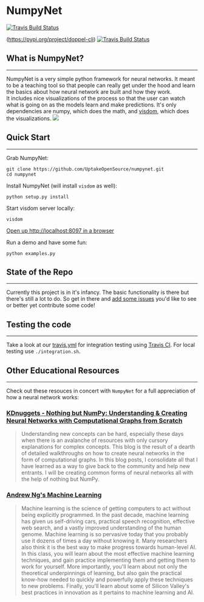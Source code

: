 # NumpyNet
[![Travis Build Status](https://api.travis-ci.org/UptakeOpenSource/numpynet.svg?branch=master)](https://travis-ci.org/jameslamb/doppel-cli )

(https://pypi.org/project/doppel-cli) [![Travis Build Status](https://img.shields.io/travis/jameslamb/doppel-cli.svg?label=travis&logo=travis&branch=master)](https://travis-ci.org/jameslamb/doppel-cli)
## What is NumpyNet?
----
NumpyNet is a very simple python framework for neural networks.  It meant to be a teaching tool so that people can really get under the hood and learn the basics about how neural network are built and how they work.  
It includes nice visualizations of the process so that the user can watch what is going on as the models learn and make predictions.  It's only dependencies are numpy, which does the math, and [visdom](https://github.com/facebookresearch/visdom), which does the visualizations.
![](https://raw.githubusercontent.com/uptake/numpynet/master/readme_figures/demo.gif)



## Quick Start
----
Grab NumpyNet:

    git clone https://github.com/UptakeOpenSource/numpynet.git
    cd numpynet

Install NumpyNet (will install `visdom` as well):

    python setup.py install

Start visdom server locally:

    visdom

[Open up http://localhost:8097 in a browser](http://localhost:8097)

Run a demo and have some fun:

    python examples.py

## State of the Repo
----
Currently this project is in it's infancy. The basic functionality is there but there's still a lot to do. So get in there and [add some issues](https://github.com/UptakeOpenSource/numpynet/issues) you'd like to see or better yet contribute some code!

## Testing the code
----
Take a look at our [travis.yml](.travis.yml) for integration testing using [Travis CI](https://travis-ci.org). For local testing use `./integration.sh`.

## Other Educational Resources
----
Check out these resouces in concert with `NumpyNet` for a full appreciation of how a neural network works: 

### [KDnuggets - Nothing but NumPy: Understanding & Creating Neural Networks with Computational Graphs from Scratch](https://www.kdnuggets.com/2019/08/numpy-neural-networks-computational-graphs.html)
> Understanding new concepts can be hard, especially these days when there is an avalanche of resources with only cursory explanations for complex concepts. This blog is the result of a dearth of detailed walkthroughs on how to create neural networks in the form of computational graphs.  In this blog posts, I consolidate all that I have learned as a way to give back to the community and help new entrants. I will be creating common forms of neural networks all with the help of nothing but NumPy.

### [Andrew Ng's Machine Learning](https://www.coursera.org/learn/machine-learning)
> Machine learning is the science of getting computers to act without being explicitly programmed. In the past decade, machine learning has given us self-driving cars, practical speech recognition, effective web search, and a vastly improved understanding of the human genome. Machine learning is so pervasive today that you probably use it dozens of times a day without knowing it. Many researchers also think it is the best way to make progress towards human-level AI. In this class, you will learn about the most effective machine learning techniques, and gain practice implementing them and getting them to work for yourself. More importantly, you'll learn about not only the theoretical underpinnings of learning, but also gain the practical know-how needed to quickly and powerfully apply these techniques to new problems. Finally, you'll learn about some of Silicon Valley's best practices in innovation as it pertains to machine learning and AI.

